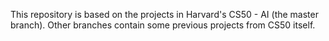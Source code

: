 This repository is based on the projects in Harvard's CS50 - AI (the master branch). Other branches contain some previous projects from CS50 itself.
